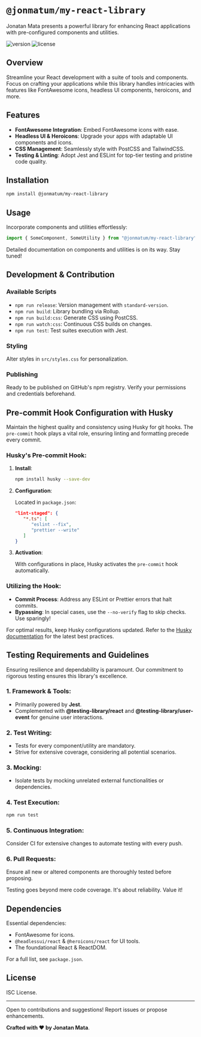 # `@jonmatum/my-react-library`

Jonatan Mata presents a powerful library for enhancing React applications with pre-configured components and utilities.

![version](https://img.shields.io/badge/version-1.5.0-blue)
![license](https://img.shields.io/badge/license-ISC-green)

## Overview

Streamline your React development with a suite of tools and components. Focus on crafting your applications while this library handles intricacies with features like FontAwesome icons, headless UI components, heroicons, and more.

## Features

- **FontAwesome Integration**: Embed FontAwesome icons with ease.
- **Headless UI & Heroicons**: Upgrade your apps with adaptable UI components and icons.
- **CSS Management**: Seamlessly style with PostCSS and TailwindCSS.
- **Testing & Linting**: Adopt Jest and ESLint for top-tier testing and pristine code quality.

## Installation

```bash
npm install @jonmatum/my-react-library
```

## Usage

Incorporate components and utilities effortlessly:

```javascript
import { SomeComponent, SomeUtility } from "@jonmatum/my-react-library";
```
Detailed documentation on components and utilities is on its way. Stay tuned!

## Development & Contribution

### Available Scripts

- `npm run release`: Version management with `standard-version`.
- `npm run build`: Library bundling via Rollup.
- `npm run build:css`: Generate CSS using PostCSS.
- `npm run watch:css`: Continuous CSS builds on changes.
- `npm run test`: Test suites execution with Jest.

### Styling

Alter styles in `src/styles.css` for personalization.

### Publishing

Ready to be published on GitHub's npm registry. Verify your permissions and credentials beforehand.

## Pre-commit Hook Configuration with Husky

Maintain the highest quality and consistency using Husky for git hooks. The `pre-commit` hook plays a vital role, ensuring linting and formatting precede every commit.

### Husky's Pre-commit Hook:

1. **Install**:
   ```bash
   npm install husky --save-dev
   ```

2. **Configuration**:

   Located in `package.json`:

   ```json
   "lint-staged": {
      "*.ts": [
         "eslint --fix",
         "prettier --write"
      ]
   }
   ```

3. **Activation**:

   With configurations in place, Husky activates the `pre-commit` hook automatically.

### Utilizing the Hook:

- **Commit Process**: Address any ESLint or Prettier errors that halt commits.
- **Bypassing**: In special cases, use the `--no-verify` flag to skip checks. Use sparingly!

For optimal results, keep Husky configurations updated. Refer to the [Husky documentation](https://github.com/typicode/husky) for the latest best practices.

## Testing Requirements and Guidelines

Ensuring resilience and dependability is paramount. Our commitment to rigorous testing ensures this library's excellence. 

### 1. **Framework & Tools**:
- Primarily powered by **Jest**.
- Complemented with **@testing-library/react** and **@testing-library/user-event** for genuine user interactions.

### 2. **Test Writing**:
- Tests for every component/utility are mandatory.
- Strive for extensive coverage, considering all potential scenarios.

### 3. **Mocking**:
- Isolate tests by mocking unrelated external functionalities or dependencies.

### 4. **Test Execution**:
```bash
npm run test
```

### 5. **Continuous Integration**:
Consider CI for extensive changes to automate testing with every push.

### 6. **Pull Requests**:
Ensure all new or altered components are thoroughly tested before proposing.

Testing goes beyond mere code coverage. It's about reliability. Value it!

## Dependencies

Essential dependencies:

- FontAwesome for icons.
- `@headlessui/react` & `@heroicons/react` for UI tools.
- The foundational React & ReactDOM.

For a full list, see `package.json`.

## License

ISC License.

---

Open to contributions and suggestions! Report issues or propose enhancements.

**Crafted with ❤️ by Jonatan Mata**.
